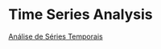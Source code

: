 # Time Series Analysis

[Análise de Séries Temporais](https://www.ime.usp.br/~lane/home/MAE5870/MAE5870.htm)
